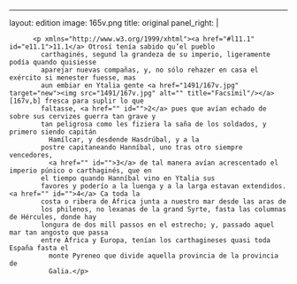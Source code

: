 <?xml version="1.0" encoding="UTF-8"?>
---
layout: edition
image: 165v.png 
title: original 
panel_right: |  
            
          <p xmlns="http://www.w3.org/1999/xhtml"><a href="#l11.1" id="e11.1">11.1</a> Otrosí tenía sabido qu’el pueblo
            carthaginés, segund la grandeza de su imperio, ligeramente podía quando quisiesse
            aparejar nuevas compañas, y, no sólo rehazer en casa el exército si menester fuesse, mas
            aun embiar en Ytalia gente <a href="1491/167v.jpg" target="new"><img src="1491/167v.jpg" alt="" title="Facsímil"/></a>[167v,b] fresca para suplir lo que
            faltasse, <a href="" id="">2</a> pues que avían echado de sobre sus cervizes guerra tan grave y
            tan peligrosa como les fiziera la saña de los soldados, y primero siendo capitán
              Hamílcar, y desdende Hasdrúbal, y a la
            postre capitaneando Hanníbal, uno tras otro siempre vencedores,
              <a href="" id="">3</a> de tal manera avían acrescentado el imperio púnico o carthaginés, que en
            el tiempo quando Hanníbal vino en Ytalia sus
            favores y poderío a la luenga y a la larga estavan extendidos. <a href="" id="">4</a> Ca toda la
            costa o ribera de África junta a nuestro mar desde las aras de
            los philenos, no lexanas de la grand Syrte, fasta las columnas de Hércules, donde hay
            longura de dos mill passos en el estrecho; y, passado aquel mar tan angosto que passa
            entre África y Europa, tenían los carthagineses quasi toda España fasta el
              monte Pyreneo que divide aquella provincia de la provincia de
              Galia.</p>
        
